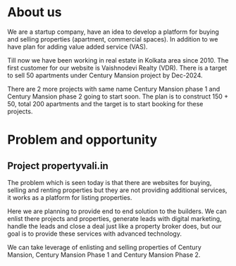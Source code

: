 # About us
We are a startup company, have an idea to develop a platform for buying and selling properties (apartment, commercial spaces). In addition to we have plan for adding value added service (VAS).

Till now we have been working in real estate in Kolkata area since 2010. The first customer for our website is Vaishnodevi Realty (VDR). There is a target to sell 50 apartments under Century Mansion project by Dec-2024. 

There are 2 more projects with same name Century Mansion phase 1 and Century Mansion phase 2 going to start soon. The plan is to construct 150 + 50, total 200 apartments and the target is to start booking for these projects.

# Problem and opportunity

## Project propertyvali.in
The problem which is seen today is that there are websites for buying, selling and renting properties but they are not providing additional services, it works as a platform for listing properties. 

Here we are planning to provide end to end solution to the builders. We can enlist there projects and properties, generate leads with digital marketing, handle the leads and close a deal just like a property broker does, but our goal is to provide these services with advanced technology.

We can take leverage of enlisting and selling properties of Century Mansion, Century Mansion Phase 1 and Century Mansion Phase 2. 
